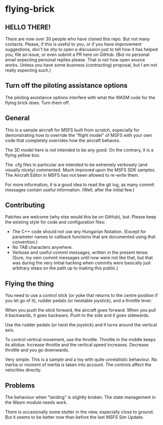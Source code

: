 # flying-brick

## HELLO THERE!

There are now over 30 people who have cloned this repo. But not many
contacts. Please, if this is useful to you, or if you have improvement
suggestions, don't be shy to open a discussion just to tell how it has
helped you, file an issue, or even submit a PR here on GitHub. (But no
personal email expecting personal replies please. That is not how open
source works. Unless you have some business (contracting) proposal,
but I am not really expecting such.)

## Turn off the piloting assistance options

The piloting assistance options interfere with what the WASM code for
the flying brick does. Turn them off.

## General

This is a sample aircraft for MSFS built from scratch, especially for
demonstrating how to override the "flight model" of MSFS with your own
code that completely overrides how the aircraft behaves.

The 3D model here is *not* intended to be any good. On the contrary,
it is a flying yellow box.

The .cfg files in particular are intended to be extremely verbosely
(and visually nicely) commented. Much improved upon the MSFS SDK
samples. The Aircraft Editor in MSFS has not been allowed to re-write
them.

For more information, it is a good idea to read the git log, as many
commit messages contain useful information. (Well, after the initial
few.)

## Contributing

Patches are welcome (why else would this be on GitHub), but: Please
keep the existing style for code and configuration files:

- The C++ code should *not* use any Hungarian Notation. (Except for
  parameter names to callback functions that are documented using that
  convention.)
- No TAB characters anywhere.
- Verbose and useful commit messages, written in the present tense.
  (Sure, my own commit messages until now were not like that, but that
  was during the very initial hacking when commits were basically just
  arbitrary steps on the path up to making this public.)

## Flying the thing

You need to use a control stick (or yoke that returns to the centre
position if you let go of it), rudder pedals (or twistable joystick),
and a throttle lever.

When you push the stick forward, the aircraft goes forward. When you
pull it backwards, it goes backwars. Push to the side and it goes
sidewards.

Use the rudder pedals (or twist the joystick) and it turns around the
vertical axis.

To control vertical movement, use the throttle. Throttle in the middle
keeps its altidue. Increase throttle and the vertical speed increases.
Decrease throttle and you go downwards.

Very simple. This is a sample and a toy with quite unrelatistic
behaviour. No inertia or moment of inertia is taken into account. The
controls affect the velocities directly.

## Problems

The behaviour when "landing" is slightly broken. The state management
in the Wasm module needs work.

There is occasionally some stutter in the view, especially close to
ground. But it seems to be better now than before the last MSFS Sim
Update.
